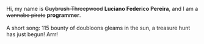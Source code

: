 Hi, my name is ~~Guybrush Threepwood~~ **Luciano Federico Pereira**, and I am a ~~wannabe pirate~~ **programmer**.<br><br>A short song: 115 bounty of doubloons gleams in the sun, a treasure hunt has just begun! Arrr!

